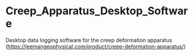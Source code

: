 # Creep_Apparatus_Desktop_Software
Desktop data logging software for the creep deformation apparatus (https://leemangeophysical.com/product/creep-deformation-apparatus/)
